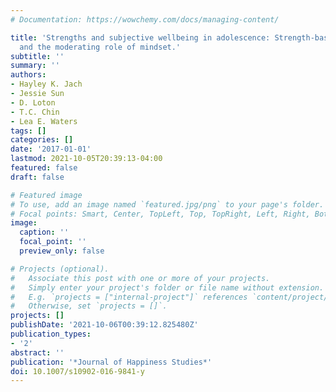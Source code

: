 ```yaml
---
# Documentation: https://wowchemy.com/docs/managing-content/

title: 'Strengths and subjective wellbeing in adolescence: Strength-based parenting
  and the moderating role of mindset.'
subtitle: ''
summary: ''
authors:
- Hayley K. Jach
- Jessie Sun
- D. Loton
- T.C. Chin
- Lea E. Waters
tags: []
categories: []
date: '2017-01-01'
lastmod: 2021-10-05T20:39:13-04:00
featured: false
draft: false

# Featured image
# To use, add an image named `featured.jpg/png` to your page's folder.
# Focal points: Smart, Center, TopLeft, Top, TopRight, Left, Right, BottomLeft, Bottom, BottomRight.
image:
  caption: ''
  focal_point: ''
  preview_only: false

# Projects (optional).
#   Associate this post with one or more of your projects.
#   Simply enter your project's folder or file name without extension.
#   E.g. `projects = ["internal-project"]` references `content/project/deep-learning/index.md`.
#   Otherwise, set `projects = []`.
projects: []
publishDate: '2021-10-06T00:39:12.825480Z'
publication_types:
- '2'
abstract: ''
publication: '*Journal of Happiness Studies*'
doi: 10.1007/s10902-016-9841-y
---
```

